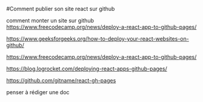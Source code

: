 #Comment publier son site react sur github

comment monter un site sur github https://www.freecodecamp.org/news/deploy-a-react-app-to-github-pages/

https://www.geeksforgeeks.org/how-to-deploy-your-react-websites-on-github/

https://www.freecodecamp.org/news/deploy-a-react-app-to-github-pages/

https://blog.logrocket.com/deploying-react-apps-github-pages/

https://github.com/gitname/react-gh-pages

penser à rédiger une doc

